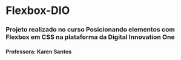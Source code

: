 # Flexbox-DIO
### Projeto realizado no curso Posicionando elementos com Flexbox em CSS na plataforma da Digital Innovation One
#### Professora: Karen Santos

